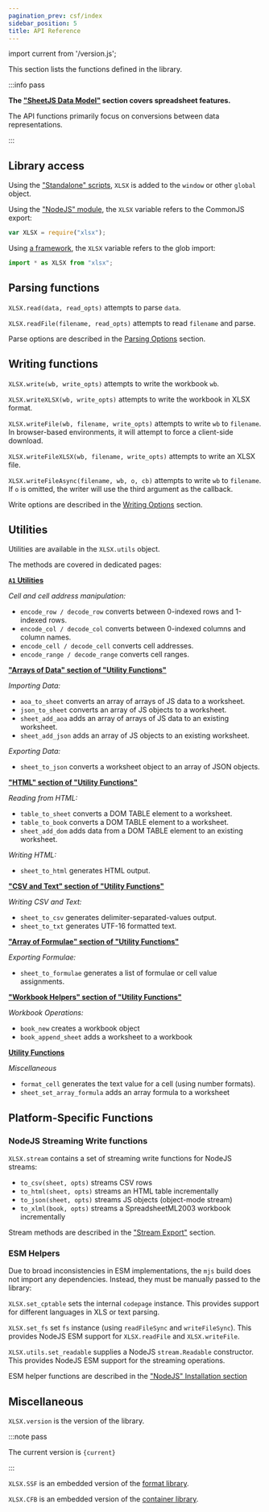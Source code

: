 ```yaml
---
pagination_prev: csf/index
sidebar_position: 5
title: API Reference
---
```


import current from '/version.js';

This section lists the functions defined in the library.

:::info pass

**The ["SheetJS Data Model"](/docs/csf) section covers spreadsheet features.**

The API functions primarily focus on conversions between data representations.

:::

## Library access

Using the ["Standalone" scripts](/docs/getting-started/installation/standalone),
`XLSX` is added to the `window` or other `global` object.

Using the ["NodeJS" module](/docs/getting-started/installation/nodejs), the
`XLSX` variable refers to the CommonJS export:

```js
var XLSX = require("xlsx");
```

Using [a framework](/docs/getting-started/installation/frameworks), the `XLSX`
variable refers to the glob import:

```js
import * as XLSX from "xlsx";
```

## Parsing functions

`XLSX.read(data, read_opts)` attempts to parse `data`.

`XLSX.readFile(filename, read_opts)` attempts to read `filename` and parse.

Parse options are described in the [Parsing Options](/docs/api/parse-options) section.

## Writing functions

`XLSX.write(wb, write_opts)` attempts to write the workbook `wb`.

`XLSX.writeXLSX(wb, write_opts)` attempts to write the workbook in XLSX format.

`XLSX.writeFile(wb, filename, write_opts)` attempts to write `wb` to `filename`.
In browser-based environments, it will attempt to force a client-side download.

`XLSX.writeFileXLSX(wb, filename, write_opts)` attempts to write an XLSX file.

`XLSX.writeFileAsync(filename, wb, o, cb)` attempts to write `wb` to `filename`.
If `o` is omitted, the writer will use the third argument as the callback.

Write options are described in the [Writing Options](/docs/api/write-options) section.

## Utilities

Utilities are available in the `XLSX.utils` object.

The methods are covered in dedicated pages:

**[`A1` Utilities](/docs/csf/general#utilities)**

_Cell and cell address manipulation:_

- `encode_row / decode_row` converts between 0-indexed rows and 1-indexed rows.
- `encode_col / decode_col` converts between 0-indexed columns and column names.
- `encode_cell / decode_cell` converts cell addresses.
- `encode_range / decode_range` converts cell ranges.

**["Arrays of Data" section of "Utility Functions"](/docs/api/utilities/array)**

_Importing Data:_

- `aoa_to_sheet` converts an array of arrays of JS data to a worksheet.
- `json_to_sheet` converts an array of JS objects to a worksheet.
- `sheet_add_aoa` adds an array of arrays of JS data to an existing worksheet.
- `sheet_add_json` adds an array of JS objects to an existing worksheet.

_Exporting Data:_

- `sheet_to_json` converts a worksheet object to an array of JSON objects.

**["HTML" section of "Utility Functions"](/docs/api/utilities/html)**

_Reading from HTML:_

- `table_to_sheet` converts a DOM TABLE element to a worksheet.
- `table_to_book` converts a DOM TABLE element to a worksheet.
- `sheet_add_dom` adds data from a DOM TABLE element to an existing worksheet.

_Writing HTML:_

- `sheet_to_html` generates HTML output.

**["CSV and Text" section of "Utility Functions"](/docs/api/utilities/csv)**

_Writing CSV and Text:_

- `sheet_to_csv` generates delimiter-separated-values output.
- `sheet_to_txt` generates UTF-16 formatted text.

**["Array of Formulae" section of "Utility Functions"](/docs/api/utilities/formulae)**

_Exporting Formulae:_

- `sheet_to_formulae` generates a list of formulae or cell value assignments.

**["Workbook Helpers" section of "Utility Functions"](/docs/api/utilities/wb)**

_Workbook Operations:_

- `book_new` creates a workbook object
- `book_append_sheet` adds a worksheet to a workbook

**[Utility Functions](/docs/api/utilities)**

_Miscellaneous_

- `format_cell` generates the text value for a cell (using number formats).
- `sheet_set_array_formula` adds an array formula to a worksheet

## Platform-Specific Functions

### NodeJS Streaming Write functions

`XLSX.stream` contains a set of streaming write functions for NodeJS streams:

- `to_csv(sheet, opts)` streams CSV rows
- `to_html(sheet, opts)` streams an HTML table incrementally
- `to_json(sheet, opts)` streams JS objects (object-mode stream)
- `to_xlml(book, opts)` streams a SpreadsheetML2003 workbook incrementally

Stream methods are described in the ["Stream Export"](/docs/api/stream) section.

### ESM Helpers

Due to broad inconsistencies in ESM implementations, the `mjs` build does not
import any dependencies.  Instead, they must be manually passed to the library:

`XLSX.set_cptable` sets the internal `codepage` instance.  This provides support
for different languages in XLS or text parsing.

`XLSX.set_fs` set `fs` instance (using `readFileSync` and `writeFileSync`). This
provides NodeJS ESM support for `XLSX.readFile` and `XLSX.writeFile`.

`XLSX.utils.set_readable` supplies a NodeJS `stream.Readable` constructor.  This
provides NodeJS ESM support for the streaming operations.

ESM helper functions are described in the ["NodeJS" Installation section](/docs/getting-started/installation/nodejs)

## Miscellaneous

`XLSX.version` is the version of the library.

:::note pass

<p>The current version is <code>{current}</code></p>

:::

`XLSX.SSF` is an embedded version of the [format library](/docs/constellation/ssf).

`XLSX.CFB` is an embedded version of the [container library](https://git.sheetjs.com/sheetjs/js-cfb).
